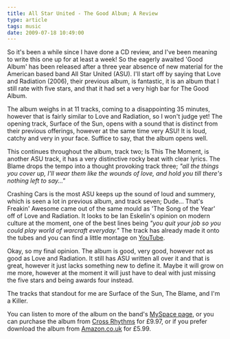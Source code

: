 ```yaml
---
title: All Star United - The Good Album; A Review
type: article
tags: music
date: 2009-07-18 10:49:00
---
```


So it's been a while since I have done a CD review, and I've been meaning to write this one up for at least a week! So the eagerly awaited 'Good Album' has been released after a three year absence of new material for the American based band All Star United (ASU). I'll start off by saying that Love and Radiation (2006), their previous album, is fantastic, it is an album that I still rate with five stars, and that it had set a very high bar for The Good Album.

The album weighs in at 11 tracks, coming to a disappointing 35 minutes, however that is fairly similar to Love and Radiation, so I won't judge yet! The opening track, Surface of the Sun, opens with a sound that is distinct from their previous offerings, however at the same time very ASU! It is loud, catchy and very in your face. Suffice to say, that the album opens well.

This continues throughout the album, track two; Is This The Moment, is another ASU track, it has a very distinctive rocky beat with clear lyrics. The Blame drops the tempo into a thought provoking track three; _"all the things you cover up, I'll wear them like the wounds of love, and hold you till there's nothing left to say…"_

Crashing Cars is the most ASU keeps up the sound of loud and summery, which is seen a lot in previous album, and track seven; Dude... That's Freakin' Awesome came out of the same mould as 'The Song of the Year' off of Love and Radiation. It looks to be Ian Eskelin's opinion on modern culture at the moment, one of the best lines being _"you quit your job so you could play world of warcraft everyday."_ The track has already made it onto the tubes and you can find a little montage on <a href="https://www.youtube.com/watch?v=aiVSNTQNSr0">YouTube</a>.

Okay, so my final opinion. The album is good, very good, however not as good as Love and Radiation. It still has ASU written all over it and that is great, however it just lacks something new to define it. Maybe it will grow on me more, however at the moment it will just have to deal with just missing the five stars and being awards four instead.

The tracks that standout for me are Surface of the Sun, The Blame, and I'm a Killer.

You can listen to more of the album on the band's <a href="http://www.myspace.com/allstarunited">MySpace page</a>, or you can purchase the album from <a href="http://direct.crossrhythms.co.uk/product/77372">Cross Rhythms</a> for &pound;9.97, or if you prefer download the album from <a href="https://www.amazon.co.uk/The-Good-Album/dp/B002EQH952/ref=sr_1_9?ie=UTF8&amp;s=dmusic&amp;qid=1247787886&amp;sr=8-9">Amazon.co.uk</a> for &pound;5.99.
